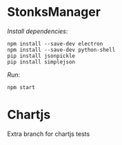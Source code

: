 # StonksManager

*Install dependencies*:
```
npm install --save-dev electron
npm install --save-dev python-shell
pip install jsonpickle
pip install simplejson
```

*Run*:
```
npm start
```


# Chartjs

Extra branch for chartjs tests
